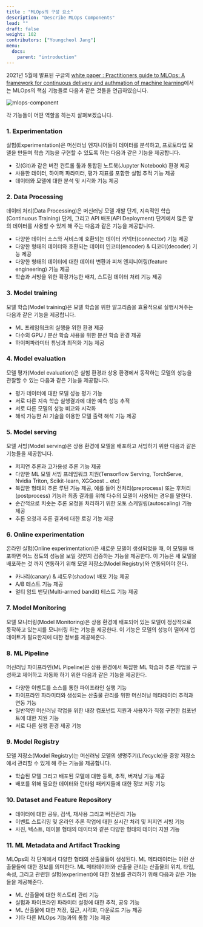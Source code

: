 ```yaml
---
title : "MLOps의 구성 요소"
description: "Describe MLOps Components"
lead: ""
draft: false
weight: 102
contributors: ["Youngcheol Jang"]
menu:
  docs:
    parent: "introduction"
---
```


 2021년 5월에 발표된 구글의 [white paper : Practitioners guide to MLOps: A framework for continuous delivery and authmation of machine learning](https://services.google.com/fh/files/misc/practitioners_guide_to_mlops_whitepaper.pdf)에서는 MLOps의 핵심 기능들로 다음과 같은 것들을 언급하였습니다.

<p>
  <img src="/images/docs/introduction/mlops-component.png" title="mlops-component"/>
</p>

 각 기능들이 어떤 역할을 하는지 살펴보겠습니다.

### 1. Experimentation

 실험(Experimentation)은 머신러닝 엔지니어들이 데이터를 분석하고, 프로토타입 모델을 만들며 학습 기능을 구현할 수 있도록 하는 다음과 같은 기능을 제공합니다.

- 깃(Git)과 같은 버전 컨트롤 툴과 통합된 노트북(Jupyter Notebook) 환경 제공
- 사용한 데이터, 하이퍼 파라미터, 평가 지표를 포함한 실험 추적 기능 제공
- 데이터와 모델에 대한 분석 및 시각화 기능 제공

### 2. Data Processing

 데이터 처리(Data Processing)은 머신러닝 모델 개발 단계, 지속적인 학습(Continuous Training) 단계, 그리고 API 배포(API Deployment) 단계에서 많은 양의 데이터를 사용할 수 있게 해 주는 다음과 같은 기능을 제공합니다.

- 다양한 데이터 소스와 서비스에 호환되는 데이터 커넥터(connector) 기능 제공
- 다양한 형태의 데이터와 호환되는 데이터 인코터(encoder) & 디코더(decoder) 기능 제공
- 다양한 형태의 데이터에 대한 데이터 변환과 피쳐 엔지니어링(feature engineering) 기능 제공
- 학습과 서빙을 위한 확장가능한 배치, 스트림 데이터 처리 기능 제공

### 3. Model training

 모델 학습(Model training)은 모델 학습을 위한 알고리즘을 효율적으로 실행시켜주는 다음과 같은 기능을 제공합니다.

- ML 프레임워크의 실행을 위한 환경 제공
- 다수의 GPU / 분산 학습 사용을 위한 분산 학습 환경 제공
- 하이퍼파라미터 튜닝과 최적화 기능 제공

### 4. Model evaluation

 모델 평가(Model evaluation)은 실험 환경과 상용 환경에서 동작하는 모델의 성능을 관찰할 수 있는 다음과 같은 기능을 제공합니다.

- 평가 데이터에 대한 모델 성능 평가 기능
- 서로 다른 지속 학습 실행결과에 대한 예측 성능 추적
- 서로 다른 모델의 성능 비교와 시각화
- 해석 가능한 AI 기술을 이용한 모델 출력 해석 기능 제공

### 5. Model serving

 모델 서빙(Model serving)은 상용 환경에 모델을 배포하고 서빙하기 위한 다음과 같은 기능들을 제공합니다.

- 저지연 추론과 고가용성 추론 기능 제공
- 다양한 ML 모델 서빙 프레임워크 지원(Tensorflow Serving, TorchServe, Nvidia Triton, Scikit-learn, XGGoost .. etc)
- 복잡한 형태의 추론 루틴 기능 제공, 예를 들어 전처리(preprocess) 또는 후처리(postprocess) 기능과 최종 결과를 위해 다수의 모델이 사용되는 경우를 말한다.
- 순간적으로 치솟는 추론 요청을 처리하기 위한 오토 스케일링(autoscaling) 기능 제공
- 추론 요청과 추론 결과에 대한 로깅 기능 제공

### 6. Online experimentation

 온라인 실험(Online experimentation)은 새로운 모델이 생성되었을 때, 이 모델을 배포하면 어느 정도의 성능을 보일 것인지 검증하는 기능을 제공한다. 이 기능은 새 모델을 배포하는 것 까지 연동하기 위해 모델 저장소(Model Registry)와 연동되어야 한다.

- 카나리(canary) & 섀도우(shadow) 배포 기능 제공
- A/B 테스트 기능 제공
- 멀티 암드 밴딧(Multi-armed bandit) 테스트 기능 제공

### 7. Model Monitoring

모델 모니터링(Model Monitoring)은 상용 환경에 배포되어 있는 모델이 정상적으로 동작하고 있는지를 모니터링 하는 기능을 제공한다. 이 기능은 모델의 성능이 떨어져 업데이트가 필요한지에 대한 정보를 제공해준다.

### 8. ML Pipeline

머신러닝 파이프라인(ML Pipeline)은 상용 환경에서 복잡한 ML 학습과 추론 작업을 구성하고 제어하고 자동화 하기 위한 다음과 같은 기능을 제공한다.

- 다양한 이벤트를 소스를 통한 파이프라인 실행 기능
- 파이프라인 파라미터와 생성되는 산출물 관리를 위한 머신러닝 메타데이터 추적과 연동 기능
- 일반적인 머신러닝 작업을 위한 내장 컴포넌트 지원과 사용자가 직접 구현한 컴포넌트에 대한 지원 기능
- 서로 다른 실행 환경 제공 기능

### 9. Model Registry

 모델 저장소(Model Registry)는 머신러닝 모델의 생명주기(Lifecycle)을 중앙 저장소에서 관리할 수 있게 해 주는 기능을 제공합니다.

- 학습된 모델 그리고 배포된 모델에 대한 등록, 추적, 버저닝 기능 제공
- 배포를 위해 필요한 데이터와 런타임 패키지들에 대한 정보 저장 기능

### 10. Dataset and Feature Repository

- 데이터에 대한 공유, 검색, 재사용 그리고 버전관리 기능
- 이벤트 스트리밍 및 온라인 추론 작업에 대한 실시간 처리 및 저지연 서빙 기능
- 사진, 텍스트, 테이블 형태의 데이터와 같은 다양한 형태의 데이터 지원 기능

### 11. ML Metadata and Artifact Tracking

 MLOps의 각 단계에서 다양한 형태의 산출물들이 생성된다. ML 메타데이터는 이런 산출물들에 대한 정보를 의미한다.
 ML 메타데이터와 산출물 관리는 산출물의 위치, 타입, 속성, 그리고 관련된 실험(experiment)에 대한 정보를 관리하기 위해 다음과 같은 기능들을 제공해준다.

- ML 산출물에 대한 히스토리 관리 기능
- 실험과 파이프라인 파라미터 설정에 대한 추적, 공유 기능
- ML 산출물에 대한 저장, 접근, 시각화, 다운로드 기능 제공
- 기타 다른 MLOps 기능과의 통합 기능 제공

